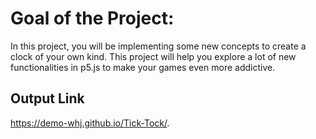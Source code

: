 # Goal of the Project:
In this project, you will be implementing some new concepts to create a clock of your own kind. This project will help you explore a lot of new functionalities in p5.js to make your games even more addictive.

## Output Link
https://demo-whj.github.io/Tick-Tock/.
